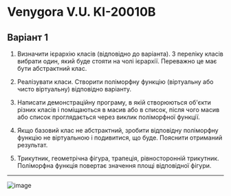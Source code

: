 # Venygora V.U. KI-20010B
## Варіант 1

1. Визначити ієрархію класів (відповідно до варіанта). З переліку класів вибрати один, який буде стояти на чолі ієрархії. Переважно це має бути абстрактний клас.

2. Реалізувати класи. Створити поліморфну функцію (віртуальну або чисто віртуальну) відповідно варіанту.

3. Написати демонстраційну програму, в якій створюються об'єкти різних класів і поміщаються в масив або в список, після чого масив або список проглядається через виклик поліморфної функції.

4. Якщо базовий клас не абстрактний, зробити відповідну поліморфну функцію не віртуальною і подивитися, що буде. Пояснити отриманий результат.

1. Трикутник, геометрічна фігура, трапеція, рівносторонній трикутник.
Поліморфна функція повертає значення площі відповідної фігури.



---
![image](https://user-images.githubusercontent.com/86704349/194119408-67722bbc-200c-4aef-ab30-2dd8d2f7ef23.png)

